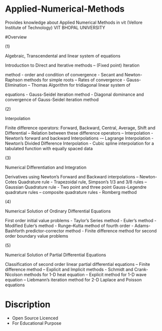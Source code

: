 # Applied-Numerical-Methods
Provides knowledge about Applied Numerical Methods in vit  (Vellore Institute of Technology)
VIT BHOPAL UNIVERSITY

#Overview



(1)


Algebraic, Transcendental and linear system of equations

Introduction to Direct and Iterative methods – (Fixed point) Iteration

method - order and condition of convergence - Secant and Newton-
Raphson methods for simple roots – Rates of convergence - Gauss-
Elimination – Thomas Algorithm for tridiagonal linear system of

equations - Gauss-Seidel iteration method - Diagonal dominance
and convergence of Gauss-Seidel iteration method



(2)


Interpolation

Finite difference operators: Forward, Backward, Central, Average,
Shift and Differential – Relation between these difference operators
– Interpolation - Newton’s forward and backward Interpolations -–
Lagrange Interpolation - Newton’s Divided Difference Interpolation -
Cubic spline interpolation for a tabulated function with equally
spaced data



(3)


Numerical Differentiation and Integration

Derivatives using Newton’s Forward and Backward interpolations –
Newton-Cotes Quadrature rule - Trapezoidal rule, Simpson’s 1/3 and
3/8 rules – Gaussian Quadrature rule - Two point and three point
Gauss-Legendre quadrature rules – composite quadrature rules -
Romberg method



(4)


Numerical Solution of Ordinary Differential Equations

First order initial value problems - Taylor’s Series method - Euler’s
method - Modified Euler’s method - Runge–Kutta method of fourth
order - Adams-Bashforth predictor-corrector method - Finite
difference method for second order boundary value problems



(5)


Numerical Solution of Partial Differential Equations

Classification of second order linear partial differential equations –
Finite difference method – Explicit and Implicit methods - Schmidt
and Crank-Nicolson methods for 1-D heat equation – Explicit method
for 1-D wave equation – Liebmann’s iteration method for 2-D
Laplace and Poisson equations
























# Discription
* Open Source Licenced
* For Educational Purpose
